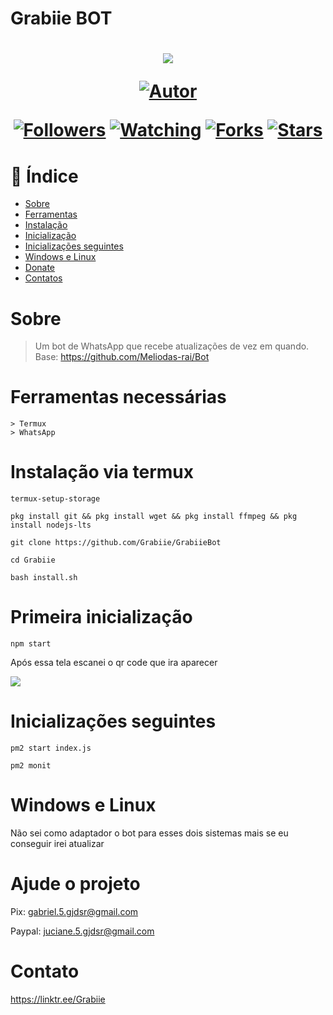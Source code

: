 # Grabiie BOT
<h1 align="center">
    <p>
        <img src= "https://i.imgur.com/wRD6OCR.gif">
    </p>
    <p>
        <a href="https://github.com/grabiie"><img title="Autor"    src="https://img.shields.io/badge/Autor-Grabiie-blue.svg?style=for-the-badge&logo=github"></a>
    </p>
    <p>
        <a href="https://github.com/grabiie/followers"><img title="Followers" src="https://img.shields.io/github/followers/grabiie?color=yellow&style=flat-square"></a>
        <a href="https://github.com/grabiie/GrabiieBot/watchers"><img title="Watching" src="https://img.shields.io/github/watchers/grabiie/GrabiieBot?label=Watchers&color=yellow&style=flat-square"></a>
        <a href="https://github.com/grabiie/GrabiieBot/network/members"><img title="Forks" src="https://img.shields.io/github/forks/grabiie/GrabiieBot?color=yellow&style=flat-square"></a>
        <a href="https://github.com/grabiie/GrabiieBot/stargazers/"><img title="Stars" src="https://img.shields.io/github/stars/grabiie/GrabiieBot?color=yellow&style=flat-square"></a>
    </p>
</h1>

# 🤠 Índice
- [Sobre](#Sobre)
- [Ferramentas](#Ferramentas-necessárias)
- [Instalação](#Instalação-via-termux)
- [Inicialização](#Primeira-inicialização)
- [Inicializações seguintes](#Inicializações-seguintes)
- [Windows e Linux](#Windows-e-Linux)
- [Donate](#Ajude-o-projeto)
- [Contatos](#Contato)

# Sobre
> Um bot de WhatsApp que recebe atualizações de vez em quando.
> Base: https://github.com/Meliodas-rai/Bot
# Ferramentas necessárias

```
> Termux
> WhatsApp
```

# Instalação via termux

```
termux-setup-storage

pkg install git && pkg install wget && pkg install ffmpeg && pkg install nodejs-lts

git clone https://github.com/Grabiie/GrabiieBot

cd Grabiie

bash install.sh
```
# Primeira inicialização
```
npm start
```
Após essa tela escanei o qr code que ira aparecer

<img src="https://i.imgur.com/5BexPmL.png">

# Inicializações seguintes
```
pm2 start index.js

pm2 monit
```
# Windows e Linux

Não sei como adaptador o bot para esses dois sistemas mais se eu conseguir irei atualizar

# Ajude o projeto

Pix: gabriel.5.gjdsr@gmail.com

Paypal: juciane.5.gjdsr@gmail.com

# Contato

https://linktr.ee/Grabiie

